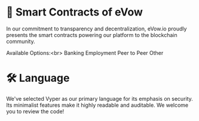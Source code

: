 # 📜 Smart Contracts of eVow
In our commitment to transparency and decentralization, eVow.io proudly presents the smart contracts powering our platform to the blockchain community.

Available Options:<br\>
Banking
Employment
Peer to Peer
Other

# 🛠️ Language
We've selected Vyper as our primary language for its emphasis on security. Its minimalist features make it highly readable and auditable. We welcome you to review the code!
